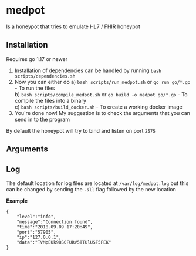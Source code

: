 # medpot
Is a honeypot that tries to emulate HL7 / FHIR honeypot

## Installation
Requires go 1.17 or newer

1. Installation of dependencies can be handled by running `bash scripts/dependencies.sh`
2. Now you can either do
    a) `bash scripts/run_medpot.sh` or `go run go/*.go` - To run the files<br>
    b) `bash scripts/compile_medpot.sh` or  `go build -o medpot go/*.go` - To compile the files into a binary<br>
    c) `bash scripts/build_docker.sh` - To create a working docker image<br>
3. You're done now! My suggestion is to check the arguments that you can send in to the program

By default the honeypot will try to bind and listen on port `2575`

## Arguments


## Log
The default location for log files are located at `/var/log/medpot.log` but this can be changed by sending the `-sll` flag followed by the new location

<b>Example</b>
```
{
    "level":"info",
    "message":"Connection found",
    "time":"2018.09.09 17:20:49",
    "port":"57905",
    "ip":"127.0.0.1",
    "data":"TVMpEUk98S0FURV5TTUlUSF5FEK"
}
```
